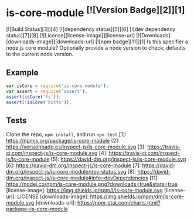# is-core-module <sup>[![Version Badge][2]][1]</sup>
[![Build Status][3]][4]
[![dependency status][5]][6]
[![dev dependency status][7]][8]
[![License][license-image]][license-url]
[![Downloads][downloads-image]][downloads-url]
[![npm badge][11]][1]
Is this specifier a node.js core module? Optionally provide a node version to check; defaults to the current node version.
## Example
```js
var isCore = require('is-core-module');
var assert = require('assert');
assert(isCore('fs'));
assert(!isCore('butts'));
```
## Tests
Clone the repo, `npm install`, and run `npm test`
[1]: https://npmjs.org/package/is-core-module
[2]: https://versionbadg.es/inspect-js/is-core-module.svg
[3]: https://travis-ci.com/inspect-js/is-core-module.svg
[4]: https://travis-ci.com/inspect-js/is-core-module
[5]: https://david-dm.org/inspect-js/is-core-module.svg
[6]: https://david-dm.org/inspect-js/is-core-module
[7]: https://david-dm.org/inspect-js/is-core-module/dev-status.svg
[8]: https://david-dm.org/inspect-js/is-core-module#info=devDependencies
[11]: https://nodei.co/npm/is-core-module.png?downloads=true&stars=true
[license-image]: https://img.shields.io/npm/l/is-core-module.svg
[license-url]: LICENSE
[downloads-image]: https://img.shields.io/npm/dm/is-core-module.svg
[downloads-url]: https://npm-stat.com/charts.html?package=is-core-module
